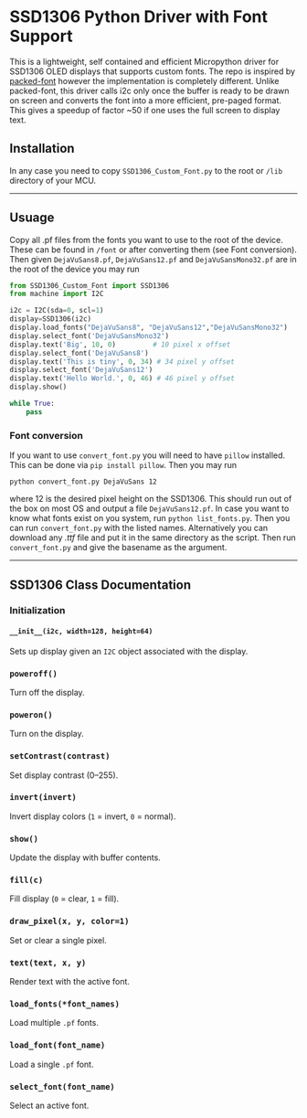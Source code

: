 # SSD1306 Python Driver with Font Support

This is a lightweight, self contained and efficient Micropython driver for SSD1306 OLED displays that supports custom fonts. The repo is inspired by [packed-font](https://github.com/mark-gladding/packed-font) however the implementation is completely different. Unlike packed-font, this driver calls i2c only once the buffer is ready to be drawn on screen and converts the font into a more efficient, pre-paged format. This gives a speedup of factor ~50 if one uses the full screen to display text.

## Installation

In any case you need to copy `SSD1306_Custom_Font.py` to the root or `/lib` directory of your MCU.

---
## Usuage

Copy all .pf files from the fonts you want to use to the root of the device. These can be found in `/font` or after converting them (see Font conversion). Then given `DejaVuSans8.pf`, `DejaVuSans12.pf` and `DejaVuSansMono32.pf` are in the root of the device you may run

```python
from SSD1306_Custom_Font import SSD1306
from machine import I2C

i2c = I2C(sda=0, scl=1)
display=SSD1306(i2c)
display.load_fonts("DejaVuSans8", "DejaVuSans12","DejaVuSansMono32")
display.select_font('DejaVuSansMono32')
display.text('Big', 10, 0)         # 10 pixel x offset
display.select_font('DejaVuSans8')
display.text('This is tiny', 0, 34) # 34 pixel y offset
display.select_font('DejaVuSans12')
display.text('Hello World.', 0, 46) # 46 pixel y offset
display.show()

while True:
    pass
```

### Font conversion

If you want to use `convert_font.py` you will need to have `pillow` installed. This can be done via `pip install pillow`. Then you may run 
```
python convert_font.py DejaVuSans 12
```
where 12 is the desired pixel height on the SSD1306. This should run out of the box on most OS and output a file `DejaVuSans12.pf`. In case you want to know what fonts exist on you system, run `python list_fonts.py`. Then you can run `convert_font.py` with the listed names. Alternatively you can download any *.ttf* file and put it in the same directory as the script. Then run `convert_font.py` and give the basename as the argument.

---

## SSD1306 Class Documentation


### Initialization

#### `__init__(i2c, width=128, height=64)`
Sets up display given an `I2C` object associated with the display.

### `poweroff()`
Turn off the display.

### `poweron()`
Turn on the display.

### `setContrast(contrast)`
Set display contrast (0–255).

### `invert(invert)`
Invert display colors (`1` = invert, `0` = normal).

### `show()`
Update the display with buffer contents.

### `fill(c)`
Fill display (`0` = clear, `1` = fill).

### `draw_pixel(x, y, color=1)`
Set or clear a single pixel.

### `text(text, x, y)`
Render text with the active font.

### `load_fonts(*font_names)`
Load multiple `.pf` fonts.

### `load_font(font_name)`
Load a single `.pf` font.

### `select_font(font_name)`
Select an active font.
